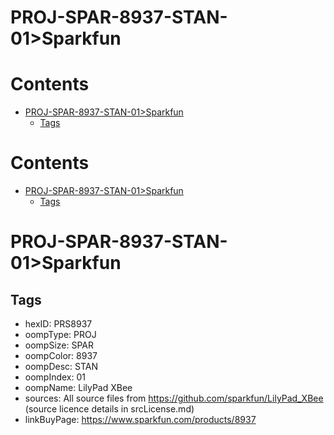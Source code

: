 
PROJ-SPAR-8937-STAN-01>Sparkfun
===============================

Contents
========

* [PROJ-SPAR-8937-STAN-01>Sparkfun](#proj-spar-8937-stan-01sparkfun)
	* [Tags](#tags)

Contents
========

* [PROJ-SPAR-8937-STAN-01>Sparkfun](#proj-spar-8937-stan-01sparkfun)
	* [Tags](#tags)

# PROJ-SPAR-8937-STAN-01>Sparkfun

## Tags

- hexID: PRS8937
- oompType: PROJ
- oompSize: SPAR
- oompColor: 8937
- oompDesc: STAN
- oompIndex: 01
- oompName: LilyPad XBee
- sources: All source files from https://github.com/sparkfun/LilyPad_XBee (source licence details in srcLicense.md)
- linkBuyPage: https://www.sparkfun.com/products/8937
